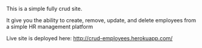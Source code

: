 This is a simple fully crud site.

It give you the ability to create, remove, update, and delete employees from a simple HR management platform

Live site is deployed here:  http://crud-employees.herokuapp.com/

